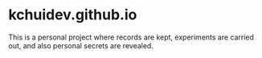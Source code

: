 # kchuidev.github.io

This is a personal project where records are kept, experiments are carried out, and also personal secrets are revealed.